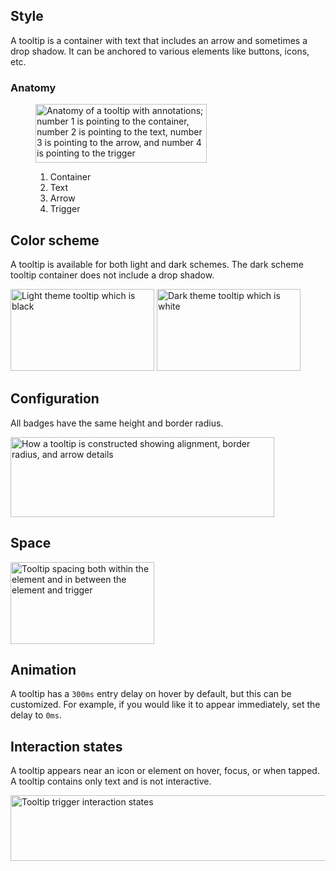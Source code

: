 ## Style 

A tooltip is a container with text that includes an arrow and sometimes a drop shadow. It can be anchored to various elements like buttons, icons, etc.


### Anatomy 
<figure>
  <uxdot-example color-palette="lightest" width-adjustment="274px">
    <img alt="Anatomy of a tooltip with annotations; number 1 is pointing to the container, number 2 is pointing to the text, number 3 is pointing to the arrow, and number 4 is pointing to the trigger"
         src="../tooltip-anatomy.png"
         width="274"
         height="94">
  </uxdot-example>
  <figcaption>
    <ol>
      <li>Container</li>
      <li>Text</li>
      <li>Arrow</li>
      <li>Trigger</li>
    </ol>
  </figcaption>
</figure>


## Color scheme 
<a id="theme"></a>
<a id="light-theme"></a>
<a id="dark-theme"></a>

A tooltip is available for both light and dark schemes. The dark scheme tooltip container does not include a drop shadow.


<uxdot-example color-palette="lightest" width-adjustment="230px">
  <img alt="Light theme tooltip which is black"
       src="../tooltip-theme-light.png"
       width="230"
       height="131">
</uxdot-example>


<uxdot-example color-palette="darkest" width-adjustment="230px">
  <img alt="Dark theme tooltip which is white"
       src="../tooltip-theme-dark.png"
       width="230"
       height="131">
</uxdot-example>


## Configuration 

All badges have the same height and border radius.

<uxdot-example color-palette="lightest" width-adjustment="230px">
  <img alt="How a tooltip is constructed showing alignment, border radius, and arrow details"
       src="../tooltip-configuration.png"
       width="422"
       height="128">
</uxdot-example>


## Space 

<uxdot-example color-palette="lightest" width-adjustment="230px">
  <img alt="Tooltip spacing both within the element and in between the element and trigger"
       src="../tooltip-space.png"
       width="230"
       height="131">
</uxdot-example>

<uxdot-spacer-tokens-table tokens="md, lg"></uxdot-spacer-tokens-table>

## Animation 

A tooltip has a `300ms` entry delay on hover by default, but this can be customized. For example, if you would like it to appear immediately, set the delay to `0ms`.


## Interaction states 

A tooltip appears near an icon or element on hover, focus, or when tapped. A tooltip contains only text and is not interactive.

<uxdot-example color-palette="lightest" width-adjustment="805px">
  <img alt="Tooltip trigger interaction states"
       src="../tooltip-interaction-states.png"
       width="805"
       height="105">
</uxdot-example>

